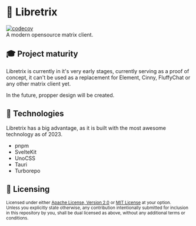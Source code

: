 # 💬 Libretrix
[![codecov](https://codecov.io/gh/marekvospel/libretrix/branch/main/graph/badge.svg?token=QVDZJ4ZCT1)](https://codecov.io/gh/marekvospel/libretrix)  
A modern opensource matrix client.

## 🎓 Project maturity
Libretrix is currently in it's very early stages, currently serving as a proof of concept, it can't be used as a replacement for Element, Cinny, FluffyChat or any other matrix client yet.

In the future, propper design will be created.

## 🔧 Technologies
Libretrix has a big advantage, as it is built with the most awesome technology as of 2023.
- pnpm
- SvelteKit
- UnoCSS
- Tauri
- Turborepo

## 📜 Licensing
<sup>
Licensed under either <a href="./LICENSE-APACHE">Apache License, Version 2.0</a> or <a href="./LICENSE-MIT">MIT License</a> at your option.
</sup>
<br>

<sub>
Unless you explicitly state otherwise, any contribution intentionally submitted for inclusion in this repository by you, shall be dual licensed as above, without any additional terms or conditions. 
</sub>
